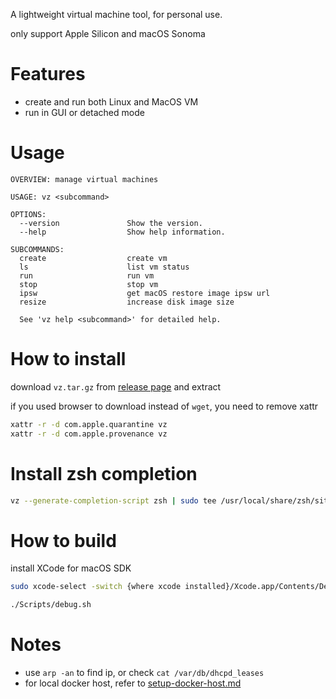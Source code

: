A lightweight virtual machine tool, for personal use. 

only support Apple Silicon and macOS Sonoma

# Features
* create and run both Linux and MacOS VM
* run in GUI or detached mode

# Usage
```
OVERVIEW: manage virtual machines

USAGE: vz <subcommand>

OPTIONS:
  --version               Show the version.
  --help                  Show help information.

SUBCOMMANDS:
  create                  create vm
  ls                      list vm status
  run                     run vm
  stop                    stop vm
  ipsw                    get macOS restore image ipsw url
  resize                  increase disk image size

  See 'vz help <subcommand>' for detailed help.
```

# How to install
download `vz.tar.gz` from [release page](https://github.com/neowu/vz/releases) and extract

if you used browser to download instead of `wget`, you need to remove xattr
```sh
xattr -r -d com.apple.quarantine vz
xattr -r -d com.apple.provenance vz
```

# Install zsh completion
```sh
vz --generate-completion-script zsh | sudo tee /usr/local/share/zsh/site-functions/_vz
```

# How to build
install XCode for macOS SDK
```sh
sudo xcode-select -switch {where xcode installed}/Xcode.app/Contents/Developer

./Scripts/debug.sh
```

# Notes
* use `arp -an` to find ip, or check `cat /var/db/dhcpd_leases`
* for local docker host, refer to [setup-docker-host.md](Doc/setup-docker-host.md)